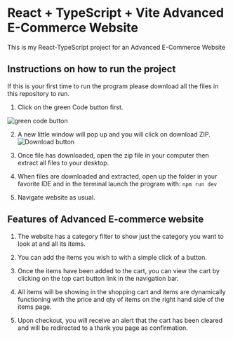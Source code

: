 # React + TypeScript + Vite Advanced E-Commerce Website

This is my React-TypeScript project for an Advanced E-Commerce Website

## Instructions on how to run the project

If this is your first time to run the program please download all the files in this repository to run.

1. Click on the green Code button first.

![green code button](https://i.imgur.com/zasLMAY.png)

2. A new little window will pop up and you will click on download ZIP.
![Download button](https://i.imgur.com/30k0xVd.png)

3. Once file has downloaded, open the zip file in your computer then extract all files to your desktop.

4. When files are downloaded and extracted, open up the folder in your favorite IDE and in the terminal launch the program with:
```npm run dev```

5. Navigate website as usual.

## Features of Advanced E-commerce website

1. The website has a category filter to show just the category you want to look at and all its items.

2. You can add the items you wish to with a simple click of a button.

3. Once the items have been added to the cart, you can view the cart by clicking on the top cart button link in the navigation bar.

4. All items will be showing in the shopping cart and items are dynamically functioning with the price and qty of items on the right hand side of the items page.

5. Upon checkout, you will receive an alert that the cart has been cleared and will be redirected to a thank you page as confirmation.
